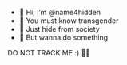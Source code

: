 - 👋 Hi, I’m @name4hidden
- 👀 You must know transgender
- 🪬 Just hide from society
- 🔖 But wanna do something

DO NOT TRACK ME :) 🏳️‍⚧️
